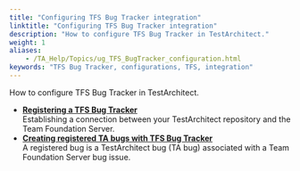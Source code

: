 ```yaml
--- 
title: "Configuring TFS Bug Tracker integration"
linktitle: "Configuring TFS Bug Tracker integration"
description: "How to configure TFS Bug Tracker in TestArchitect."
weight: 1
aliases: 
    - /TA_Help/Topics/ug_TFS_BugTracker_configuration.html
keywords: "TFS Bug Tracker, configurations, TFS, integration"
---
```


How to configure TFS Bug Tracker in TestArchitect.

-   **[Registering a TFS Bug Tracker](/user-guide/integration-with-third-party-tools/tfs-integration/tfs-bug-tracker/configuring-tfs-bug-tracker-integration/registering-a-tfs-bug-tracker)**  
Establishing a connection between your TestArchitect repository and the Team Foundation Server.
-   **[Creating registered TA bugs with TFS Bug Tracker](/user-guide/integration-with-third-party-tools/tfs-integration/tfs-bug-tracker/configuring-tfs-bug-tracker-integration/creating-registered-ta-bugs-with-tfs-bug-tracker)**  
A registered bug is a TestArchitect bug \(TA bug\) associated with a Team Foundation Server bug issue.



